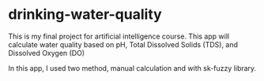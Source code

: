 # drinking-water-quality

This is my final project for artificial intelligence course. This app will calculate water quality based on pH, Total Dissolved Solids (TDS), and Dissolved Oxygen (DO)

In this app, I used two method, manual calculation and with sk-fuzzy library.
